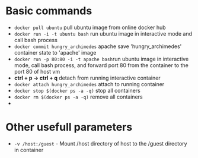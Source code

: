 # Basic commands
* ```docker pull ubuntu```	pull ubuntu image from online docker hub
* ```docker run -i -t ubuntu bash```	run ubuntu image in interactive mode and call bash process
* ```docker commit hungry_archimedes``` apache	save 'hungry_archimedes' container state to 'apache' image
* ```docker run -p 80:80 -i -t apache bash```run ubuntu image in interactive mode, call bash process, and forward port 80 from the container to the port 80 of host vm
* **ctrl + p -> ctrl + q**	detach from running interactive container
* ```docker attach hungry_archimedes```	attach to running container
* ```docker stop $(docker ps -a -q)```	stop all containers
* ```docker rm $(docker ps -a -q)```	remove all containers
* 
# Other usefull parameters
* ```-v /host:/guest``` - Mount /host directory of host to the /guest directory in container
